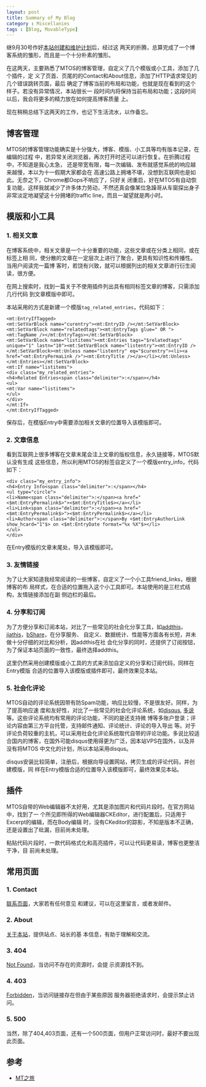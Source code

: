 ```yaml
---
layout: post
title: Summary of My Blog
category : Miscellanies
tags : [Blog, MovableType]
---
```


继9月30号作好[本站创建和维护计划](http://dylanninin.com/blog/2012/09/30/blog_schedule.html)后，经过这 两天的折腾，总算完成了一个博客系统的雏形，而且是一个十分朴素的雏形。 

在这两天，主要熟悉了MTOS的博客管理，自定义了几个模版或小工具，添加了几个插件，定 义了页首、页尾的的Contact和About信息，添加了HTTP请求常见的几个错误跳转页面，最后 确定了博客当前的布局和功能，也就是现在看到的这个样子。若没有异常情况，本站很长一 段时间内将保持当前布局和功能；这段时间以后，我会将更多的精力放在如何提高博客质量 上。

现在稍稍总结下这两天的工作，也记下生活流水，以作备忘。

## 博客管理

MTOS的博客管理功能确实是十分强大，博客、模版、小工具等均有版本记录，在编辑的过程 中，若异常关闭浏览器，再次打开时还可以进行恢复。在折腾过程中，不知道是我心太急， 还是带宽有限，每一次编辑、发布就感觉系统的响应越来越慢，本以为十一假期大家都会在 高速公路上拥堵不堪，没想到互联网也是如此。无奈之下，Chrome都Oops不响应了，只好关 闭重启，好在MTOS有自动恢复功能，这样我就减少了许多体力劳动，不然还真会像某位急躁哥从车窗探出身子非常淡定地凝望这十分拥堵的traffic line，而且一凝望就是两小时。

## 模版和小工具

### 1. 相关文章

在博客系统中，相关文章是一个十分重要的功能，这些文章或在分类上相同，或在标签上相 同，使分散的文章在一定层次上进行了聚合，更具有知识性和传播性。当用户阅读完一篇博 客时，若饶有兴致，就可以根据列出的相关文章进行衍生阅读，很方便。

在网上搜索时，找到一篇关于不使用插件列出具有相同标签文章的博客，只需添加几行代码 到文章模版中即可。

本站采用的方式是新建一个模版`tag_related_entries`，代码如下：
	
	<mt:EntryIfTagged>
	<mt:SetVarBlock name="curentry"><mt:EntryID /></mt:SetVarBlock>
	<mt:SetVarBlock name="relatedtags"><mt:EntryTags glue=" OR "><mt:TagName /></mt:EntryTags></mt:SetVarBlock>
	<mt:SetVarBlock name="listitems"><mt:Entries tags="$relatedtags" unique="1" lastn="10"><mt:SetVarBlock name="listentry"><mt:EntryID /></mt:SetVarBlock><mt:Unless name="listentry" eq="$curentry"><li><a href="<mt:EntryPermaLink />"><mt:EntryTitle /></a></li></mt:Unless></mt:Entries></mt:SetVarBlock>
	<mt:If name="listitems">
	<div class="my_related_entries">
	<h4>Related Entries<span class="delimiter">:</span></h4>
	<ul>
	<mt:Var name="listitems">
	</ul>
	</div>
	</mt:If>
	</mt:EntryIfTagged>

保存后，在模版Entry中需要添加相关文章的位置导入该模版即可。

### 2. 文章信息

看到互联网上很多博客在文章末尾会注上文章的版权信息，永久链接等，MTOS默认没有生成 这些信息，所以利用MTOS的标签自定义了一个模版entry_info，代码如下：

	<div class="my_entry_info">
	<h4>Entry Info<span class="delimiter">:</span></h4>
	<ul type="circle">
	<li>Name<span class="delimiter">:</span><a href="<$mt:EntryPermalink$>"><$mt:EntryTitle$></a></li>
	<li>Link<span class="delimiter">:</span><a href="<$mt:EntryPermalink$>"><$mt:EntryPermalink$></a></li>
	<li>Author<span class="delimiter">:</span>By <$mt:EntryAuthorLink show_hcard="1"$> on <$mt:EntryDate format="%x %X"$></li>
	</ul>
	</div>

在Entry模版的文章末尾处，导入该模版即可。

### 3. 友情链接

为了让大家知道我经常阅读的一些博客，自定义了一个小工具friend_links，根据博客的布 局样式，在合适的位置拖入这个小工具即可。本站使用的是三栏式结构，友情链接添加在副
侧边栏的最后。

### 4. 分享和订阅

为了方便分享和订阅本站，对比了一些常见的社会化分享工具，如[addthis](http://addthis.org.cn/)， [jiathis](http://www.jiathis.com/)，[bShare](http://www.bshare.cn/)，在分享服务、 自定义、数据统计、性能等方面各有长短，并未做十分仔细的对比和分析，因addthis在社 会化分享的同时，还提供了订阅按钮，为了保证本站页面的一致性，最终选择addthis。 

这里仍然采用创建模版或小工具的方式来添加自定义的分享和订阅代码，同样在Entry模版 合适的位置导入该模版或插件即可，最终效果见本站。

### 5. 社会化评论

MTOS自动的评论系统因带有防Spam功能，响应比较慢，不是很友好。同样，为了提高响应速 度和友好性，对比了一些常见的社会化评论系统，如[disqus](http://disqus.com/), [多说](http://duoshuo.com/)等。这些评论系统均有常用的评论功能，不同的是还支持微 博等多账户登录；评论内容由第三方平台托管，支持邮件通知、评论统计、评论的导入导出 等。对于评论负荷较重的主机，可以采用社会化评论系统取代自带的评论功能。多说比较适 合国内的博客，在国外可能disqus使用得更为广泛，因本站VPS在国外，以及并没有将MTOS 中文化的计划，所以本站采用disqus。

disqus安装比较简单，注册后，根据向导设置网站，拷贝生成的评论代码，并创建模版，同 样在Entry模版合适的位置导入该模版即可，最终效果见本站。

## 插件

MTOS自带的Web编辑器不太好用，尤其是添加图片和代码片段时。在官方网站中，找到了一 个所见即所得的Web编辑器CKEditor，进行配置后，只适用于Excerpt的编辑，而在Body编辑 时，没有CKeditor的踪影，不知是版本不正确，还是设置出了纰漏，目前尚未处理。

粘贴代码片段时，一款代码格式化和高亮插件，可以让代码更易读，博客也更整洁干净，目 前尚未处理。

## 常用页面

### 1. Contact

[联系页面](http://www.dylanninin.com/blog/pages/message.html)，大家若有任何意见 和建议，可以在这里留言，或者发邮件。

### 2. About

[关于本站](http://www.dylanninin.com/blog/pages/about.html)，提供站点、站长的基 本信息，有助于理解和交流。

### 3. 404

[Not Found](http://www.dylanninin.com/foo/bar.html)，当访问不存在的资源时，会提 示资源找不到。

### 4. 403

[Forbidden](http://www.dylanninin.com/blog/errors)，当访问链接存在但由于某些原因 服务器拒绝请求时，会提示禁止访问。

### 5. 500

当然，除了404,403页面，还有一个500页面，但用户正常访问时，最好不要出现此页面。

## 参考

* [MT之旅](http://www.ezloo.com/mt/manual/entry_tag_entries.html)
